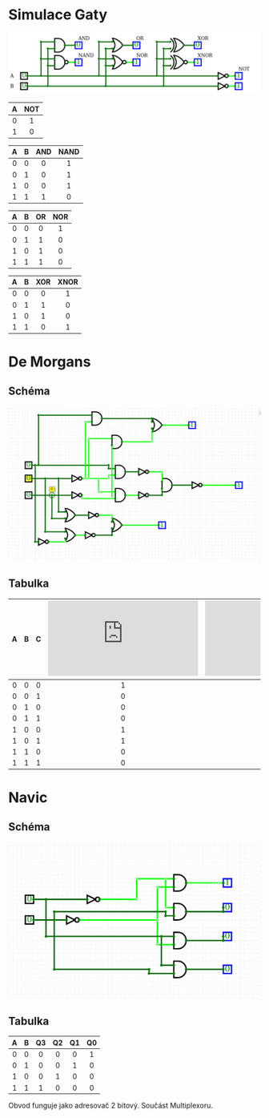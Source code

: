 # Simulace Gaty 
![Schema2](Schema1.png)

| **A** | **NOT** |
| :-: | :-: |
| 0 | 1 |
| 1 | 0 |

| **A** | **B** | **AND** | **NAND** |
| :-: | :-: | :-: | :-: |
| 0 | 0 | 0 | 1 |
| 0 | 1 | 0 | 1 |
| 1 | 0 | 0 | 1|
| 1 | 1 | 1 |  0|

| **A** | **B** | **OR** | **NOR** |
| :-: | :-: | :-: | :-: |
| 0 | 0 | 0 | 1 |
| 0 | 1 | 1 | 0 |
| 1 | 0 | 1 | 0 |
| 1 | 1 | 1 | 0 |

| **A** | **B** | **XOR** | **XNOR** |
| :-: | :-: | :-: | :-: |
| 0 | 0 | 0 | 1 |
| 0 | 1 | 1 | 0 |
| 1 | 0 |  1| 0 |
| 1 | 1 | 0 | 1 |

# De Morgans 

## Schéma
![Schema2](Schema2.png)

## Tabulka

| **A** | **B** |**C** | ![equation](https://latex.codecogs.com/gif.latex?f) | ![equation](https://latex.codecogs.com/gif.latex?f_%7BAND%7D) | ![equation](https://latex.codecogs.com/gif.latex?f_%7BOR%7D) |
| :-: | :-: | :-: | :-: | :-: | :-: |
| 0 | 0 | 0 | 1| 1|1 |
| 0 | 0 | 1 | 0| 0| 0|
| 0 | 1 | 0 |0 | 0| 0|
| 0 | 1 | 1 | 0| 0| 0|
| 1 | 0 | 0 | 1| 1|1 |
| 1 | 0 | 1 | 1| 1| 1|
| 1 | 1 | 0 | 0| 0| 0|
| 1 | 1 | 1 | 0| 0| 0|


# Navic

## Schéma
![Schema3](Schema3.png)

## Tabulka


| **A** | **B** | **Q3** | **Q2** | **Q1** | **Q0** |
| :-: | :-: | :-: | :-: | :-: | :-: |
| 0 | 0 | 0 | 0 |0|1|
| 0 | 1 | 0 | 0 |1|0|
| 1 | 0 | 0 | 1 |0|0|
| 1 | 1 | 1 | 0 |0|0|

Obvod funguje jako adresovač 2 bitový. Součást Multiplexoru.
